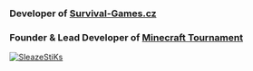 ### Developer of [Survival-Games.cz](https://survival-games.cz)
### Founder & Lead Developer of [Minecraft Tournament](https://github.com/Minecraft-Tournament)

<p align="left"> 
  <a href="https://twitter.com/robadeveloper" target="_blank">
    <img src="https://img.shields.io/twitter/follow/robadeveloper?logo=twitter&style=for-the-badge" alt="SleazeStiKs" />
  </a>
</p>
